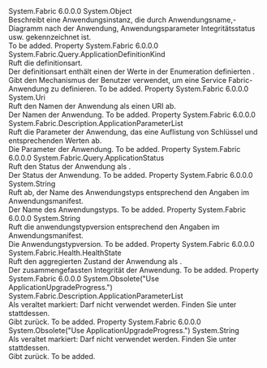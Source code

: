 <Type Name="Application" FullName="System.Fabric.Query.Application">
  <TypeSignature Language="C#" Value="public sealed class Application" />
  <TypeSignature Language="ILAsm" Value=".class public auto ansi sealed beforefieldinit Application extends System.Object" />
  <TypeSignature Language="DocId" Value="T:System.Fabric.Query.Application" />
  <TypeSignature Language="VB.NET" Value="Public NotInheritable Class Application" />
  <TypeSignature Language="F#" Value="type Application = class" />
  <AssemblyInfo>
    <AssemblyName>System.Fabric</AssemblyName>
    <AssemblyVersion>6.0.0.0</AssemblyVersion>
  </AssemblyInfo>
  <Base>
    <BaseTypeName>System.Object</BaseTypeName>
  </Base>
  <Interfaces />
  <Docs>
    <summary>
      <para>Beschreibt eine Anwendungsinstanz, die durch Anwendungsname,-Diagramm nach der Anwendung, Anwendungsparameter Integritätsstatus usw. gekennzeichnet ist.</para>
    </summary>
    <remarks>To be added.</remarks>
  </Docs>
  <Members>
    <Member MemberName="ApplicationDefinitionKind">
      <MemberSignature Language="C#" Value="public System.Fabric.Query.ApplicationDefinitionKind ApplicationDefinitionKind { get; }" />
      <MemberSignature Language="ILAsm" Value=".property instance valuetype System.Fabric.Query.ApplicationDefinitionKind ApplicationDefinitionKind" />
      <MemberSignature Language="DocId" Value="P:System.Fabric.Query.Application.ApplicationDefinitionKind" />
      <MemberSignature Language="VB.NET" Value="Public ReadOnly Property ApplicationDefinitionKind As ApplicationDefinitionKind" />
      <MemberSignature Language="F#" Value="member this.ApplicationDefinitionKind : System.Fabric.Query.ApplicationDefinitionKind" Usage="System.Fabric.Query.Application.ApplicationDefinitionKind" />
      <MemberType>Property</MemberType>
      <AssemblyInfo>
        <AssemblyName>System.Fabric</AssemblyName>
        <AssemblyVersion>6.0.0.0</AssemblyVersion>
      </AssemblyInfo>
      <ReturnValue>
        <ReturnType>System.Fabric.Query.ApplicationDefinitionKind</ReturnType>
      </ReturnValue>
      <Docs>
        <summary>
          <para>Ruft die definitionsart.</para>
        </summary>
        <value>
          <para>Der definitionsart enthält einen der Werte in der Enumeration definierten <see cref="P:System.Fabric.Query.Application.ApplicationDefinitionKind" />.</para>
          <para>Gibt den Mechanismus der Benutzer verwendet, um eine Service Fabric-Anwendung zu definieren.</para>
        </value>
        <remarks>To be added.</remarks>
      </Docs>
    </Member>
    <Member MemberName="ApplicationName">
      <MemberSignature Language="C#" Value="public Uri ApplicationName { get; }" />
      <MemberSignature Language="ILAsm" Value=".property instance class System.Uri ApplicationName" />
      <MemberSignature Language="DocId" Value="P:System.Fabric.Query.Application.ApplicationName" />
      <MemberSignature Language="VB.NET" Value="Public ReadOnly Property ApplicationName As Uri" />
      <MemberSignature Language="F#" Value="member this.ApplicationName : Uri" Usage="System.Fabric.Query.Application.ApplicationName" />
      <MemberType>Property</MemberType>
      <AssemblyInfo>
        <AssemblyName>System.Fabric</AssemblyName>
        <AssemblyVersion>6.0.0.0</AssemblyVersion>
      </AssemblyInfo>
      <ReturnValue>
        <ReturnType>System.Uri</ReturnType>
      </ReturnValue>
      <Docs>
        <summary>
          <para>Ruft den Namen der Anwendung als einen URI ab.</para>
        </summary>
        <value>
          <para>Der Namen der Anwendung.</para>
        </value>
        <remarks>To be added.</remarks>
      </Docs>
    </Member>
    <Member MemberName="ApplicationParameters">
      <MemberSignature Language="C#" Value="public System.Fabric.Description.ApplicationParameterList ApplicationParameters { get; }" />
      <MemberSignature Language="ILAsm" Value=".property instance class System.Fabric.Description.ApplicationParameterList ApplicationParameters" />
      <MemberSignature Language="DocId" Value="P:System.Fabric.Query.Application.ApplicationParameters" />
      <MemberSignature Language="VB.NET" Value="Public ReadOnly Property ApplicationParameters As ApplicationParameterList" />
      <MemberSignature Language="F#" Value="member this.ApplicationParameters : System.Fabric.Description.ApplicationParameterList" Usage="System.Fabric.Query.Application.ApplicationParameters" />
      <MemberType>Property</MemberType>
      <AssemblyInfo>
        <AssemblyName>System.Fabric</AssemblyName>
        <AssemblyVersion>6.0.0.0</AssemblyVersion>
      </AssemblyInfo>
      <ReturnValue>
        <ReturnType>System.Fabric.Description.ApplicationParameterList</ReturnType>
      </ReturnValue>
      <Docs>
        <summary>
          <para>Ruft die Parameter der Anwendung, das eine Auflistung von Schlüssel und entsprechenden Werten ab.</para>
        </summary>
        <value>
          <para>Die Parameter der Anwendung.</para>
        </value>
        <remarks>To be added.</remarks>
      </Docs>
    </Member>
    <Member MemberName="ApplicationStatus">
      <MemberSignature Language="C#" Value="public System.Fabric.Query.ApplicationStatus ApplicationStatus { get; }" />
      <MemberSignature Language="ILAsm" Value=".property instance valuetype System.Fabric.Query.ApplicationStatus ApplicationStatus" />
      <MemberSignature Language="DocId" Value="P:System.Fabric.Query.Application.ApplicationStatus" />
      <MemberSignature Language="VB.NET" Value="Public ReadOnly Property ApplicationStatus As ApplicationStatus" />
      <MemberSignature Language="F#" Value="member this.ApplicationStatus : System.Fabric.Query.ApplicationStatus" Usage="System.Fabric.Query.Application.ApplicationStatus" />
      <MemberType>Property</MemberType>
      <AssemblyInfo>
        <AssemblyName>System.Fabric</AssemblyName>
        <AssemblyVersion>6.0.0.0</AssemblyVersion>
      </AssemblyInfo>
      <ReturnValue>
        <ReturnType>System.Fabric.Query.ApplicationStatus</ReturnType>
      </ReturnValue>
      <Docs>
        <summary>
          <para>Ruft den Status der Anwendung als <see cref="T:System.Fabric.Query.ApplicationStatus" />.</para>
        </summary>
        <value>
          <para>Der Status der Anwendung.</para>
        </value>
        <remarks>To be added.</remarks>
      </Docs>
    </Member>
    <Member MemberName="ApplicationTypeName">
      <MemberSignature Language="C#" Value="public string ApplicationTypeName { get; }" />
      <MemberSignature Language="ILAsm" Value=".property instance string ApplicationTypeName" />
      <MemberSignature Language="DocId" Value="P:System.Fabric.Query.Application.ApplicationTypeName" />
      <MemberSignature Language="VB.NET" Value="Public ReadOnly Property ApplicationTypeName As String" />
      <MemberSignature Language="F#" Value="member this.ApplicationTypeName : string" Usage="System.Fabric.Query.Application.ApplicationTypeName" />
      <MemberType>Property</MemberType>
      <AssemblyInfo>
        <AssemblyName>System.Fabric</AssemblyName>
        <AssemblyVersion>6.0.0.0</AssemblyVersion>
      </AssemblyInfo>
      <ReturnValue>
        <ReturnType>System.String</ReturnType>
      </ReturnValue>
      <Docs>
        <summary>
          <para>Ruft ab, der Name des Anwendungstyps entsprechend den Angaben im Anwendungsmanifest.</para>
        </summary>
        <value>
          <para>Der Name des Anwendungstyps.</para>
        </value>
        <remarks>To be added.</remarks>
      </Docs>
    </Member>
    <Member MemberName="ApplicationTypeVersion">
      <MemberSignature Language="C#" Value="public string ApplicationTypeVersion { get; }" />
      <MemberSignature Language="ILAsm" Value=".property instance string ApplicationTypeVersion" />
      <MemberSignature Language="DocId" Value="P:System.Fabric.Query.Application.ApplicationTypeVersion" />
      <MemberSignature Language="VB.NET" Value="Public ReadOnly Property ApplicationTypeVersion As String" />
      <MemberSignature Language="F#" Value="member this.ApplicationTypeVersion : string" Usage="System.Fabric.Query.Application.ApplicationTypeVersion" />
      <MemberType>Property</MemberType>
      <AssemblyInfo>
        <AssemblyName>System.Fabric</AssemblyName>
        <AssemblyVersion>6.0.0.0</AssemblyVersion>
      </AssemblyInfo>
      <ReturnValue>
        <ReturnType>System.String</ReturnType>
      </ReturnValue>
      <Docs>
        <summary>
          <para>Ruft die anwendungstypversion entsprechend den Angaben im Anwendungsmanifest.</para>
        </summary>
        <value>
          <para>Die Anwendungstypversion.</para>
        </value>
        <remarks>To be added.</remarks>
      </Docs>
    </Member>
    <Member MemberName="HealthState">
      <MemberSignature Language="C#" Value="public System.Fabric.Health.HealthState HealthState { get; }" />
      <MemberSignature Language="ILAsm" Value=".property instance valuetype System.Fabric.Health.HealthState HealthState" />
      <MemberSignature Language="DocId" Value="P:System.Fabric.Query.Application.HealthState" />
      <MemberSignature Language="VB.NET" Value="Public ReadOnly Property HealthState As HealthState" />
      <MemberSignature Language="F#" Value="member this.HealthState : System.Fabric.Health.HealthState" Usage="System.Fabric.Query.Application.HealthState" />
      <MemberType>Property</MemberType>
      <AssemblyInfo>
        <AssemblyName>System.Fabric</AssemblyName>
        <AssemblyVersion>6.0.0.0</AssemblyVersion>
      </AssemblyInfo>
      <ReturnValue>
        <ReturnType>System.Fabric.Health.HealthState</ReturnType>
      </ReturnValue>
      <Docs>
        <summary>
          <para>Ruft den aggregierten Zustand der Anwendung als <see cref="T:System.Fabric.Health.HealthState" />. </para>
        </summary>
        <value>
          <para>Der zusammengefassten Integrität der Anwendung.</para>
        </value>
        <remarks>To be added.</remarks>
      </Docs>
    </Member>
    <Member MemberName="UpgradeParameters">
      <MemberSignature Language="C#" Value="public System.Fabric.Description.ApplicationParameterList UpgradeParameters { get; }" />
      <MemberSignature Language="ILAsm" Value=".property instance class System.Fabric.Description.ApplicationParameterList UpgradeParameters" />
      <MemberSignature Language="DocId" Value="P:System.Fabric.Query.Application.UpgradeParameters" />
      <MemberSignature Language="VB.NET" Value="Public ReadOnly Property UpgradeParameters As ApplicationParameterList" />
      <MemberSignature Language="F#" Value="member this.UpgradeParameters : System.Fabric.Description.ApplicationParameterList" Usage="System.Fabric.Query.Application.UpgradeParameters" />
      <MemberType>Property</MemberType>
      <AssemblyInfo>
        <AssemblyName>System.Fabric</AssemblyName>
        <AssemblyVersion>6.0.0.0</AssemblyVersion>
      </AssemblyInfo>
      <Attributes>
        <Attribute>
          <AttributeName>System.Obsolete("Use ApplicationUpgradeProgress.")</AttributeName>
        </Attribute>
      </Attributes>
      <ReturnValue>
        <ReturnType>System.Fabric.Description.ApplicationParameterList</ReturnType>
      </ReturnValue>
      <Docs>
        <summary>
          <para>Als veraltet markiert: Darf nicht verwendet werden. Finden Sie unter <see cref="T:System.Fabric.ApplicationUpgradeProgress" /> stattdessen.</para>
        </summary>
        <value>
          <para>Gibt <see cref="T:System.Fabric.Description.ApplicationParameterList" />zurück.</para>
        </value>
        <remarks>To be added.</remarks>
      </Docs>
    </Member>
    <Member MemberName="UpgradeTypeVersion">
      <MemberSignature Language="C#" Value="public string UpgradeTypeVersion { get; }" />
      <MemberSignature Language="ILAsm" Value=".property instance string UpgradeTypeVersion" />
      <MemberSignature Language="DocId" Value="P:System.Fabric.Query.Application.UpgradeTypeVersion" />
      <MemberSignature Language="VB.NET" Value="Public ReadOnly Property UpgradeTypeVersion As String" />
      <MemberSignature Language="F#" Value="member this.UpgradeTypeVersion : string" Usage="System.Fabric.Query.Application.UpgradeTypeVersion" />
      <MemberType>Property</MemberType>
      <AssemblyInfo>
        <AssemblyName>System.Fabric</AssemblyName>
        <AssemblyVersion>6.0.0.0</AssemblyVersion>
      </AssemblyInfo>
      <Attributes>
        <Attribute>
          <AttributeName>System.Obsolete("Use ApplicationUpgradeProgress.")</AttributeName>
        </Attribute>
      </Attributes>
      <ReturnValue>
        <ReturnType>System.String</ReturnType>
      </ReturnValue>
      <Docs>
        <summary>
          <para>Als veraltet markiert: Darf nicht verwendet werden. Finden Sie unter <see cref="T:System.Fabric.ApplicationUpgradeProgress" /> stattdessen.</para>
        </summary>
        <value>
          <para>Gibt <see cref="T:System.String" />zurück.</para>
        </value>
        <remarks>To be added.</remarks>
      </Docs>
    </Member>
  </Members>
</Type>